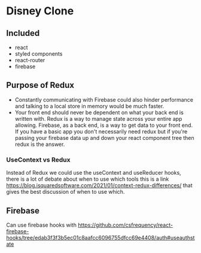 # Disney Clone

## Included

- react
- styled components
- react-router
- firebase

## Purpose of Redux

- Constantly communicating with Firebase could also hinder performance and talking to a local store in memory would be much faster.
- Your front end should never be dependent on what your back end is written with. Redux is a way to manage state across your entire app allowing. Firebase, as a back end, is a way to get data to your front end. If you have a basic app you don't necessarily need redux but if you're passing your firebase data up and down your react component tree then redux is the answer.

### UseContext vs Redux

Instead of Redux we could use the useContext and useReducer hooks, there is a lot of debate about when to use which tools this is a link https://blog.isquaredsoftware.com/2021/01/context-redux-differences/ that gives the best discussion of when to use which.

## Firebase

Can use firebase hooks with https://github.com/csfrequency/react-firebase-hooks/tree/edab3f3f3b5ec01c8aafcc6096755dfcc69e4408/auth#useauthstate

